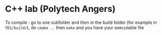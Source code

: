 # C++ lab (Polytech Angers)

To compile : go to one subfolder and then in the build folder (for example in ```TD1/build/```), do ```cmake ..``` then ```make``` and you have your executable file
